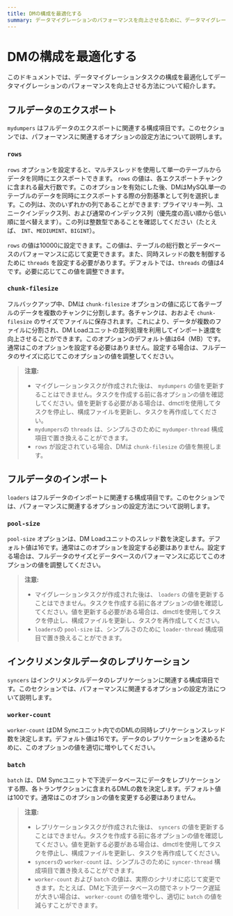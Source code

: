 ```yaml
---
title: DMの構成を最適化する
summary: データマイグレーションのパフォーマンスを向上させるために、データマイグレーションタスクの構成を最適化する方法について学びます。
---
```


# DMの構成を最適化する

このドキュメントでは、データマイグレーションタスクの構成を最適化してデータマイグレーションのパフォーマンスを向上させる方法について紹介します。

## フルデータのエクスポート

`mydumpers` はフルデータのエクスポートに関連する構成項目です。このセクションでは、パフォーマンスに関連するオプションの設定方法について説明します。

### `rows`

`rows` オプションを設定すると、マルチスレッドを使用して単一のテーブルからデータを同時にエクスポートできます。 `rows` の値は、各エクスポートチャンクに含まれる最大行数です。このオプションを有効にした後、DMはMySQL単一のテーブルのデータを同時にエクスポートする際の分割基準として列を選択します。この列は、次のいずれかの列であることができます: プライマリキー列、ユニークインデックス列、および通常のインデックス列（優先度の高い順から低い順に並べ替えます）。この列は整数型であることを確認してください（たとえば、 `INT`、`MEDIUMINT`、`BIGINT`）。

`rows` の値は10000に設定できます。この値は、テーブルの総行数とデータベースのパフォーマンスに応じて変更できます。また、同時スレッドの数を制御するために `threads` を設定する必要があります。デフォルトでは、`threads` の値は4です。必要に応じてこの値を調整できます。

### `chunk-filesize`

フルバックアップ中、DMは `chunk-filesize` オプションの値に応じて各テーブルのデータを複数のチャンクに分割します。各チャンクは、おおよそ `chunk-filesize` のサイズでファイルに保存されます。これにより、データが複数のファイルに分割され、DM Loadユニットの並列処理を利用してインポート速度を向上させることができます。このオプションのデフォルト値は64（MB）です。通常はこのオプションを設定する必要はありません。設定する場合は、フルデータのサイズに応じてこのオプションの値を調整してください。

> **注意:**
>
> - マイグレーションタスクが作成された後は、 `mydumpers` の値を更新することはできません。タスクを作成する前に各オプションの値を確認してください。値を更新する必要がある場合は、dmctlを使用してタスクを停止し、構成ファイルを更新し、タスクを再作成してください。
> - `mydumpers`の `threads` は、シンプルさのために `mydumper-thread` 構成項目で置き換えることができます。
> - `rows` が設定されている場合、DMは `chunk-filesize` の値を無視します。

## フルデータのインポート

`loaders` はフルデータのインポートに関連する構成項目です。このセクションでは、パフォーマンスに関連するオプションの設定方法について説明します。

### `pool-size`

`pool-size` オプションは、DM Loadユニットのスレッド数を決定します。デフォルト値は16です。通常はこのオプションを設定する必要はありません。設定する場合は、フルデータのサイズとデータベースのパフォーマンスに応じてこのオプションの値を調整してください。

> **注意:**
>
> - マイグレーションタスクが作成された後は、 `loaders` の値を更新することはできません。タスクを作成する前に各オプションの値を確認してください。値を更新する必要がある場合は、dmctlを使用してタスクを停止し、構成ファイルを更新し、タスクを再作成してください。
> - `loaders`の `pool-size` は、シンプルさのために `loader-thread` 構成項目で置き換えることができます。

## インクリメンタルデータのレプリケーション

`syncers` はインクリメンタルデータのレプリケーションに関連する構成項目です。このセクションでは、パフォーマンスに関連するオプションの設定方法について説明します。

### `worker-count`

`worker-count` はDM Syncユニット内でのDMLの同時レプリケーションスレッド数を決定します。デフォルト値は16です。データのレプリケーションを速めるために、このオプションの値を適切に増やしてください。

### `batch`

`batch` は、DM Syncユニットで下流データベースにデータをレプリケーションする際、各トランザクションに含まれるDMLの数を決定します。デフォルト値は100です。通常はこのオプションの値を変更する必要はありません。

> **注意:**
>
> - レプリケーションタスクが作成された後は、 `syncers` の値を更新することはできません。タスクを作成する前に各オプションの値を確認してください。値を更新する必要がある場合は、dmctlを使用してタスクを停止し、構成ファイルを更新し、タスクを再作成してください。
> - `syncers`の `worker-count` は、シンプルさのために `syncer-thread` 構成項目で置き換えることができます。
> - `worker-count` および `batch` の値は、実際のシナリオに応じて変更できます。たとえば、DMと下流データベースの間でネットワーク遅延が大きい場合は、 `worker-count` の値を増やし、適切に `batch` の値を減らすことができます。